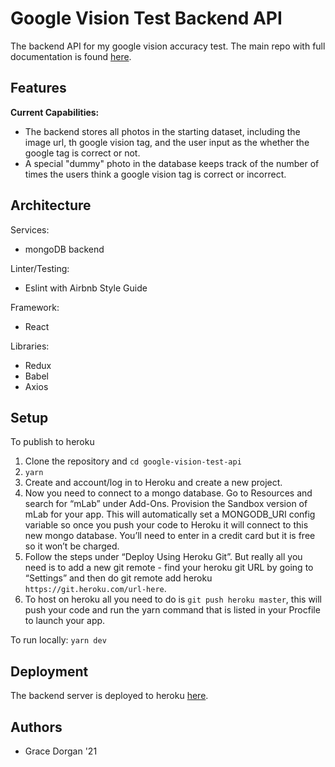 # Google Vision Test Backend API

The backend API for my google vision accuracy test. The main repo with full documentation is found [here](https://github.com/gracedorgan/google-vision-test).

## Features

**Current Capabilities:**
* The backend stores all photos in the starting dataset, including the image url, th google vision tag, and the user input as the whether the google tag is correct or not.
* A special "dummy" photo in the database keeps track of the number of times the users think a google vision tag is correct or incorrect.

## Architecture
Services:
* mongoDB backend

Linter/Testing:
* Eslint with Airbnb Style Guide

Framework:
* React

Libraries:
* Redux
* Babel
* Axios

## Setup

To publish to heroku 
1. Clone the repository and `cd google-vision-test-api`
2. `yarn`
3. Create and account/log in to Heroku and create a new project.
4. Now you need to connect to a mongo database. Go to Resources and search for “mLab” under Add-Ons. Provision the Sandbox version of mLab for your app. This will automatically set a MONGODB_URI config variable so once you push your code to Heroku it will connect to this new mongo database. You’ll need to enter in a credit card but it is free so it won’t be charged.
5. Follow the steps under “Deploy Using Heroku Git”. But really all you need is to add a new git remote - find your heroku git URL by going to “Settings” and then do git remote add heroku `https://git.heroku.com/url-here`.
6. To host on heroku all you need to do is `git push heroku master`, this will push your code and run the yarn command that is listed in your Procfile to launch your app.

To run locally:
`yarn dev`

## Deployment

The backend server is deployed to heroku [here](https://google-vision-test.herokuapp.com/).

## Authors
* Grace Dorgan '21
